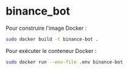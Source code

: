 
# binance_bot

Pour construire l'image Docker :

```bash
sudo docker build -t binance-bot .
```

Pour exécuter le conteneur Docker :

```bash
sudo docker run --env-file .env binance-bot
```

